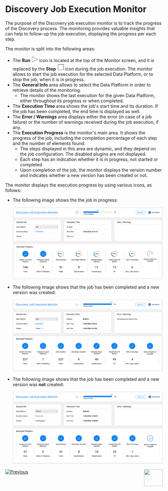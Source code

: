 # Discovery Job Execution Monitor

The purpose of the Discovery job execution monitor is to track the progress of the Discovery process. The monitoring provides valuable insights that can help to follow-up the job execution, displaying the progress per each step. 

The monitor is split into the following areas:

* The **Run** <img src="images/run.png" style="zoom: 80%;" /> icon is located at the top of the Monitor screen, and it is replaced by the **Stop** <img src="images/stop.png" style="zoom: 80%;" /> icon during the job execution. The monitor allows to start the job execution for the selected Data Platform, or to stop the job, when it is in progress.
* The **General Info** area allows to select the Data Platform in order to retrieve details of the monitoring.
  * The monitor shows the last execution for the given Data Platform, either throughout its progress or when completed.
* The **Execution Time** area shows the job's start time and its duration. If the job has been completed, the end time is displayed as well. 
* The **Error / Warnings** area displays either the error (in case of a job failure) or the number of warnings received during the job execution, if any.
* The **Execution Progress** is the monitor's main area. It shows the progress of the job, including the completion percentage of each step and the number of elements found.
  * The steps displayed in this area are dynamic, and they depend on the job configuration. The disabled plugins are not displayed.
  * Each step has an indication whether it is in progress, not started or completed. 
  * Upon completion of the job, the monitor displays the version number and indicates whether a new version has been created or not.

The monitor displays the execution progress by using various icons, as follows:

* The following image shows the the job in progress:

  <img src="images/monitor_inprogress.png" style="zoom:80%;" />

* The following image shows that the job has been completed and a new version was created: 

  <img src="images/monitor_new.png" style="zoom:80%;" />

* The following image shows that the job has been completed and a new version was **not** created:

  <img src="images/monitor_unchanged.png" style="zoom:80%;" />





[![Previous](/articles/images/Previous.png)](11_catalog_masking.md)[<img align="right" width="60" height="54" src="/articles/images/Next.png">](20_catalog_APIs.md) 



